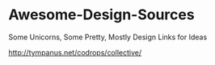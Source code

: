 # Awesome-Design-Sources
Some Unicorns, Some Pretty, Mostly Design Links for Ideas

http://tympanus.net/codrops/collective/

